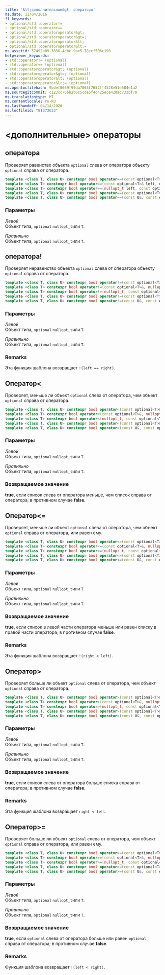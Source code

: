 ```yaml
---
title: '&lt;дополнительные&gt; операторы'
ms.date: 11/04/2016
f1_keywords:
- optional/std::operator!=
- optional/std::operator==
- optional/std::operatoroperator&gt;
- optional/std::operatoroperator&gt=;
- optional/std::operatoroperator&lt;
- optional/std::operatoroperator&lt;=
ms.assetid: 57492e09-3836-4dbc-9ae5-78ecf506c190
helpviewer_keywords:
- std::operator!= (optional)
- std::operator== (optional)
- std::operatoroperator&gt; (optional)
- std::operatoroperator&gt=; (optional)
- std::operatoroperator&lt; (optional)
- std::operatoroperator&lt;= (optional)
ms.openlocfilehash: 9bdef0669f90da7865f7652ff4528e51e584e1a2
ms.sourcegitcommit: c123cc76bb2b6c5cde6f4c425ece420ac733bf70
ms.translationtype: MT
ms.contentlocale: ru-RU
ms.lasthandoff: 04/14/2020
ms.locfileid: "81373633"
---
```

# <a name="ltoptionalgt-operators"></a>&lt;дополнительные&gt; операторы

## <a name="operator"></a><a name="op_eq_eq"></a>оператора

Проверяет равенство объекта `optional` слева от оператора объекту `optional` справа от оператора.

```cpp
template <class T, class U> constexpr bool operator==(const optional<T>& left, const optional<U>& right);
template <class T> constexpr bool operator==(const optional<T>& left, nullopt_t right) noexcept;
template <class T> constexpr bool operator==(nullopt_t left, const optional<T>& right) noexcept;
template <class T, class U> constexpr bool operator==(const optional<T>&, const U&);
template <class T, class U> constexpr bool operator==(const U&, const optional<T>&);
```

### <a name="parameters"></a>Параметры

*Левой*\
Объект типа, `optional` `nullopt_t`или `T`.

*Правильно*\
Объект типа, `optional` `nullopt_t`или `T`.

## <a name="operator"></a><a name="op_neq"></a>оператора!

Проверяет неравенство объекта `optional` слева от оператора объекту `optional` справа от оператора.

```cpp
template <class T, class U> constexpr bool operator!=(const optional<T>&, const optional<U>&);
template <class T> constexpr bool operator!=(const optional<T>&, nullopt_t) noexcept;
template <class T> constexpr bool operator!=(nullopt_t, const optional<T>&) noexcept;
template <class T, class U> constexpr bool operator!=(const optional<T>&, const U&);
template <class T, class U> constexpr bool operator!=(const U&, const optional<T>&);
```

### <a name="parameters"></a>Параметры

*Левой*\
Объект типа, `optional` `nullopt_t`или `T`.

*Правильно*\
Объект типа, `optional` `nullopt_t`или `T`.

### <a name="remarks"></a>Remarks

Эта функция шаблона возвращает `!(left == right)`.

## <a name="operatorlt"></a><a name="op_lt"></a>Оператор&lt;

Проверяет, меньше ли объект `optional` слева от оператора, чем объект `optional` справа от оператора.

```cpp
template <class T, class U> constexpr bool operator<(const optional<T>&, const optional<U>&);
template <class T> constexpr bool operator<(const optional<T>&, nullopt_t) noexcept;
template <class T> constexpr bool operator<(nullopt_t, const optional<T>&) noexcept;
template <class T, class U> constexpr bool operator<(const optional<T>&, const U&);
template <class T, class U> constexpr bool operator<(const U&, const optional<T>&);
```

### <a name="parameters"></a>Параметры

*Левой*\
Объект типа, `optional` `nullopt_t`или `T`.

*Правильно*\
Объект типа, `optional` `nullopt_t`или `T`.

### <a name="return-value"></a>Возвращаемое значение

**true**, если список слева от оператора меньше, чем список справа от оператора; в противном случае **false**.

## <a name="operatorlt"></a><a name="op_lt_eq"></a>Оператор&lt;=

Проверяет, меньше ли объект `optional` слева от оператора, чем объект `optional` справа от оператора, или равен ему.

```cpp
template <class T, class U> constexpr bool operator<=(const optional<T>&, const optional<U>&);
template <class T> constexpr bool operator<=(const optional<T>&, nullopt_t) noexcept;
template <class T> constexpr bool operator<=(nullopt_t, const optional<T>&) noexcept;
template <class T, class U> constexpr bool operator<=(const optional<T>&, const U&);
template <class T, class U> constexpr bool operator<=(const U&, const optional<T>&);
```

### <a name="parameters"></a>Параметры

*Левой*\
Объект типа, `optional` `nullopt_t`или `T`.

*Правильно*\
Объект типа, `optional` `nullopt_t`или `T`.

### <a name="return-value"></a>Возвращаемое значение

**true**, если список в левой части оператора меньше или равен списку в правой части оператора; в противном случае **false**.

### <a name="remarks"></a>Remarks

Эта функция шаблона возвращает `!(right < left)`.

## <a name="operatorgt"></a><a name="op_gt"></a>Оператор&gt;

Проверяет больше ли объект `optional` слева от оператора, чем объект `optional` справа от оператора.

```cpp
template <class T, class U> constexpr bool operator>(const optional<T>&, const optional<U>&);
template <class T> constexpr bool operator>(const optional<T>&, nullopt_t) noexcept;
template <class T> constexpr bool operator>(nullopt_t, const optional<T>&) noexcept;
template <class T, class U> constexpr bool operator>(const optional<T>&, const U&);
template <class T, class U> constexpr bool operator>(const U&, const optional<T>&);
```

### <a name="parameters"></a>Параметры

*Левой*\
Объект типа, `optional` `nullopt_t`или `T`.

*Правильно*\
Объект типа, `optional` `nullopt_t`или `T`.

### <a name="return-value"></a>Возвращаемое значение

**true**, если список слева от оператора больше списка справа от оператора; в противном случае **false**.

### <a name="remarks"></a>Remarks

Эта функция шаблона возвращает `right < left`.

## <a name="operatorgt"></a><a name="op_gt_eq"></a>Оператор&gt;=

Проверяет больше ли объект `optional` слева от оператора, чем объект `optional` справа от оператора, или равен ему.

```cpp
template <class T, class U> constexpr bool operator>=(const optional<T>&, const optional<U>&);
template <class T> constexpr bool operator>=(const optional<T>&, nullopt_t) noexcept;
template <class T> constexpr bool operator>=(nullopt_t, const optional<T>&) noexcept;
template <class T, class U> constexpr bool operator>=(const optional<T>&, const U&);
template <class T, class U> constexpr bool operator>=(const U&, const optional<T>&);
```

### <a name="parameters"></a>Параметры

*Левой*\
Объект типа, `optional` `nullopt_t`или `T`.

*Правильно*\
Объект типа, `optional` `nullopt_t`или `T`.

### <a name="return-value"></a>Возвращаемое значение

**true**, если `optional` слева от оператора больше или равен `optional` справа от оператора; в противном случае **false**.

### <a name="remarks"></a>Remarks

Функция шаблона возвращает `!(left < right)`.
